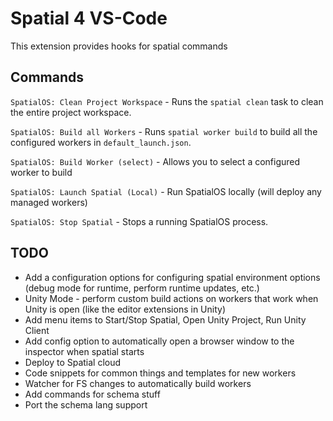 # Spatial 4 VS-Code

This extension provides hooks for spatial commands

## Commands

`SpatialOS: Clean Project Workspace` - Runs the `spatial clean` task to clean the entire project workspace.

`SpatialOS: Build all Workers` - Runs `spatial worker build` to build all the configured workers in `default_launch.json`.

`SpatialOS: Build Worker (select)` - Allows you to select a configured worker to build

`SpatialOS: Launch Spatial (Local)` - Run SpatialOS locally (will deploy any managed workers)

`SpatialOS: Stop Spatial` - Stops a running SpatialOS process.

## TODO
* Add a configuration options for configuring spatial environment options (debug mode for runtime, perform runtime updates, etc.)
* Unity Mode - perform custom build actions on workers that work when Unity is open (like the editor extensions in Unity)
* Add menu items to Start/Stop Spatial, Open Unity Project, Run Unity Client
* Add config option to automatically open a browser window to the inspector when spatial starts
* Deploy to Spatial cloud
* Code snippets for common things and templates for new workers
* Watcher for FS changes to automatically build workers
* Add commands for schema stuff
* Port the schema lang support 